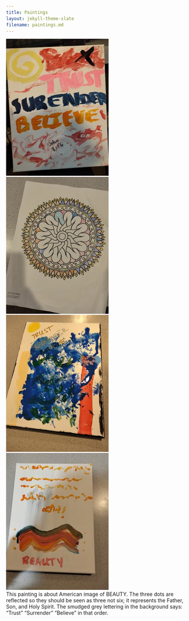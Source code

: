 ```yaml
---
title: Paintings
layout: jekyll-theme-slate
filename: paintings.md
--- 
```


![Trust_Surrender_Believe](/assets/tsb.jpg)  
![Spiral](/assets/artw.jpg)  
![Trust_Surrender_Believe](/assets/tsb2.jpg)   
![Trust_Surrender_Believe](/assets/tsb3.jpg)  
This painting is about American image of BEAUTY. The three dots are reflected so they should be seen as three not six; it represents the Father, Son, and Holy Spirit. The smudged grey lettering in the background says: “Trust” “Surrender” “Believe” in that order.  
